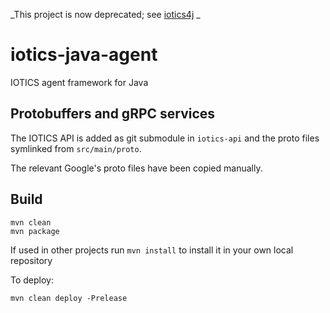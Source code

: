 _This project is now deprecated; see [iotics4j](https://github.com/smartrics/iotics4j) _

# iotics-java-agent

IOTICS agent framework for Java

## Protobuffers and gRPC services

The IOTICS API is added as git submodule in `iotics-api` and the proto files symlinked from `src/main/proto`.

The relevant Google's proto files have been copied manually.

## Build

```shell
mvn clean
mvn package
```

If used in other projects run `mvn install` to install it in your own local repository

To deploy:

```shell
mvn clean deploy -Prelease
```

